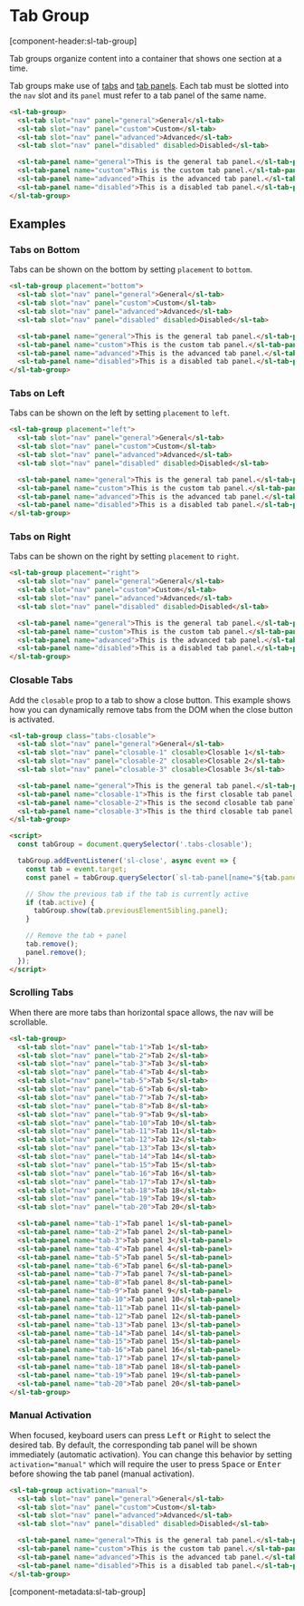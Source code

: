 # Tab Group

[component-header:sl-tab-group]

Tab groups organize content into a container that shows one section at a time.

Tab groups make use of [tabs](/components/tab.md) and [tab panels](/components/tab-panel.md). Each tab must be slotted into the `nav` slot and its `panel` must refer to a tab panel of the same name.

```html preview
<sl-tab-group>
  <sl-tab slot="nav" panel="general">General</sl-tab>
  <sl-tab slot="nav" panel="custom">Custom</sl-tab>
  <sl-tab slot="nav" panel="advanced">Advanced</sl-tab>
  <sl-tab slot="nav" panel="disabled" disabled>Disabled</sl-tab>

  <sl-tab-panel name="general">This is the general tab panel.</sl-tab-panel>
  <sl-tab-panel name="custom">This is the custom tab panel.</sl-tab-panel>
  <sl-tab-panel name="advanced">This is the advanced tab panel.</sl-tab-panel>
  <sl-tab-panel name="disabled">This is a disabled tab panel.</sl-tab-panel>
</sl-tab-group>
```

## Examples

### Tabs on Bottom

Tabs can be shown on the bottom by setting `placement` to `bottom`.

```html preview
<sl-tab-group placement="bottom">
  <sl-tab slot="nav" panel="general">General</sl-tab>
  <sl-tab slot="nav" panel="custom">Custom</sl-tab>
  <sl-tab slot="nav" panel="advanced">Advanced</sl-tab>
  <sl-tab slot="nav" panel="disabled" disabled>Disabled</sl-tab>

  <sl-tab-panel name="general">This is the general tab panel.</sl-tab-panel>
  <sl-tab-panel name="custom">This is the custom tab panel.</sl-tab-panel>
  <sl-tab-panel name="advanced">This is the advanced tab panel.</sl-tab-panel>
  <sl-tab-panel name="disabled">This is a disabled tab panel.</sl-tab-panel>
</sl-tab-group>
```

### Tabs on Left

Tabs can be shown on the left by setting `placement` to `left`.

```html preview
<sl-tab-group placement="left">
  <sl-tab slot="nav" panel="general">General</sl-tab>
  <sl-tab slot="nav" panel="custom">Custom</sl-tab>
  <sl-tab slot="nav" panel="advanced">Advanced</sl-tab>
  <sl-tab slot="nav" panel="disabled" disabled>Disabled</sl-tab>

  <sl-tab-panel name="general">This is the general tab panel.</sl-tab-panel>
  <sl-tab-panel name="custom">This is the custom tab panel.</sl-tab-panel>
  <sl-tab-panel name="advanced">This is the advanced tab panel.</sl-tab-panel>
  <sl-tab-panel name="disabled">This is a disabled tab panel.</sl-tab-panel>
</sl-tab-group>
```

### Tabs on Right

Tabs can be shown on the right by setting `placement` to `right`.

```html preview
<sl-tab-group placement="right">
  <sl-tab slot="nav" panel="general">General</sl-tab>
  <sl-tab slot="nav" panel="custom">Custom</sl-tab>
  <sl-tab slot="nav" panel="advanced">Advanced</sl-tab>
  <sl-tab slot="nav" panel="disabled" disabled>Disabled</sl-tab>

  <sl-tab-panel name="general">This is the general tab panel.</sl-tab-panel>
  <sl-tab-panel name="custom">This is the custom tab panel.</sl-tab-panel>
  <sl-tab-panel name="advanced">This is the advanced tab panel.</sl-tab-panel>
  <sl-tab-panel name="disabled">This is a disabled tab panel.</sl-tab-panel>
</sl-tab-group>
```

### Closable Tabs

Add the `closable` prop to a tab to show a close button. This example shows how you can dynamically remove tabs from the DOM when the close button is activated.

```html preview
<sl-tab-group class="tabs-closable">
  <sl-tab slot="nav" panel="general">General</sl-tab>
  <sl-tab slot="nav" panel="closable-1" closable>Closable 1</sl-tab>
  <sl-tab slot="nav" panel="closable-2" closable>Closable 2</sl-tab>
  <sl-tab slot="nav" panel="closable-3" closable>Closable 3</sl-tab>

  <sl-tab-panel name="general">This is the general tab panel.</sl-tab-panel>
  <sl-tab-panel name="closable-1">This is the first closable tab panel.</sl-tab-panel>
  <sl-tab-panel name="closable-2">This is the second closable tab panel.</sl-tab-panel>
  <sl-tab-panel name="closable-3">This is the third closable tab panel.</sl-tab-panel>
</sl-tab-group>

<script>
  const tabGroup = document.querySelector('.tabs-closable');

  tabGroup.addEventListener('sl-close', async event => {
    const tab = event.target;
    const panel = tabGroup.querySelector(`sl-tab-panel[name="${tab.panel}"]`);

    // Show the previous tab if the tab is currently active
    if (tab.active) {
      tabGroup.show(tab.previousElementSibling.panel);
    }

    // Remove the tab + panel
    tab.remove();
    panel.remove();
  });
</script>
```

### Scrolling Tabs

When there are more tabs than horizontal space allows, the nav will be scrollable.

```html preview
<sl-tab-group>
  <sl-tab slot="nav" panel="tab-1">Tab 1</sl-tab>
  <sl-tab slot="nav" panel="tab-2">Tab 2</sl-tab>
  <sl-tab slot="nav" panel="tab-3">Tab 3</sl-tab>
  <sl-tab slot="nav" panel="tab-4">Tab 4</sl-tab>
  <sl-tab slot="nav" panel="tab-5">Tab 5</sl-tab>
  <sl-tab slot="nav" panel="tab-6">Tab 6</sl-tab>
  <sl-tab slot="nav" panel="tab-7">Tab 7</sl-tab>
  <sl-tab slot="nav" panel="tab-8">Tab 8</sl-tab>
  <sl-tab slot="nav" panel="tab-9">Tab 9</sl-tab>
  <sl-tab slot="nav" panel="tab-10">Tab 10</sl-tab>
  <sl-tab slot="nav" panel="tab-11">Tab 11</sl-tab>
  <sl-tab slot="nav" panel="tab-12">Tab 12</sl-tab>
  <sl-tab slot="nav" panel="tab-13">Tab 13</sl-tab>
  <sl-tab slot="nav" panel="tab-14">Tab 14</sl-tab>
  <sl-tab slot="nav" panel="tab-15">Tab 15</sl-tab>
  <sl-tab slot="nav" panel="tab-16">Tab 16</sl-tab>
  <sl-tab slot="nav" panel="tab-17">Tab 17</sl-tab>
  <sl-tab slot="nav" panel="tab-18">Tab 18</sl-tab>
  <sl-tab slot="nav" panel="tab-19">Tab 19</sl-tab>
  <sl-tab slot="nav" panel="tab-20">Tab 20</sl-tab>

  <sl-tab-panel name="tab-1">Tab panel 1</sl-tab-panel>
  <sl-tab-panel name="tab-2">Tab panel 2</sl-tab-panel>
  <sl-tab-panel name="tab-3">Tab panel 3</sl-tab-panel>
  <sl-tab-panel name="tab-4">Tab panel 4</sl-tab-panel>
  <sl-tab-panel name="tab-5">Tab panel 5</sl-tab-panel>
  <sl-tab-panel name="tab-6">Tab panel 6</sl-tab-panel>
  <sl-tab-panel name="tab-7">Tab panel 7</sl-tab-panel>
  <sl-tab-panel name="tab-8">Tab panel 8</sl-tab-panel>
  <sl-tab-panel name="tab-9">Tab panel 9</sl-tab-panel>
  <sl-tab-panel name="tab-10">Tab panel 10</sl-tab-panel>
  <sl-tab-panel name="tab-11">Tab panel 11</sl-tab-panel>
  <sl-tab-panel name="tab-12">Tab panel 12</sl-tab-panel>
  <sl-tab-panel name="tab-13">Tab panel 13</sl-tab-panel>
  <sl-tab-panel name="tab-14">Tab panel 14</sl-tab-panel>
  <sl-tab-panel name="tab-15">Tab panel 15</sl-tab-panel>
  <sl-tab-panel name="tab-16">Tab panel 16</sl-tab-panel>
  <sl-tab-panel name="tab-17">Tab panel 17</sl-tab-panel>
  <sl-tab-panel name="tab-18">Tab panel 18</sl-tab-panel>
  <sl-tab-panel name="tab-19">Tab panel 19</sl-tab-panel>
  <sl-tab-panel name="tab-20">Tab panel 20</sl-tab-panel>
</sl-tab-group>
```

### Manual Activation

When focused, keyboard users can press <kbd>Left</kbd> or <kbd>Right</kbd> to select the desired tab. By default, the corresponding tab panel will be shown immediately (automatic activation). You can change this behavior by setting `activation="manual"` which will require the user to press <kbd>Space</kbd> or <kbd>Enter</kbd> before showing the tab panel (manual activation).

```html preview
<sl-tab-group activation="manual">
  <sl-tab slot="nav" panel="general">General</sl-tab>
  <sl-tab slot="nav" panel="custom">Custom</sl-tab>
  <sl-tab slot="nav" panel="advanced">Advanced</sl-tab>
  <sl-tab slot="nav" panel="disabled" disabled>Disabled</sl-tab>

  <sl-tab-panel name="general">This is the general tab panel.</sl-tab-panel>
  <sl-tab-panel name="custom">This is the custom tab panel.</sl-tab-panel>
  <sl-tab-panel name="advanced">This is the advanced tab panel.</sl-tab-panel>
  <sl-tab-panel name="disabled">This is a disabled tab panel.</sl-tab-panel>
</sl-tab-group>
```

[component-metadata:sl-tab-group]
